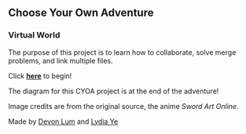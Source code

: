 ## Choose Your Own Adventure 

### Virtual World

The purpose of this project is to learn how to collaborate, solve merge problems, and link multiple files.  

Click **[here](choices/start.md)** to begin!  

The diagram for this CYOA project is at the end of the adventure!  

Image credits are from the original source, the anime _Sword Art Online_.

Made by [Devon Lum](https://github.com/DevonL2108) and [Lydia Ye](https://github.com/lydiay3590)
